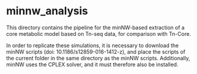 # minnw_analysis

This directory contains the pipeline for the minNW-based extraction of a core metabolic model based on Tn-seq data, for comparison with Tn-Core.

In order to replicate these simulations, it is necessary to download the minNW scripts (doi:  10.1186/s12859-016-1412-z), and place the scripts of the current folder in the same directory as the minNW scripts. Additionally, minNW uses the CPLEX solver, and it must therefore also be installed.
